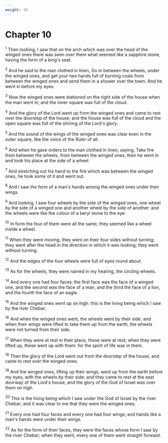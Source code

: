 ```yaml
---
weight: 10
---
```


# Chapter 10

<sup>1</sup> Then looking, I saw that on the arch which was over the head of the winged ones there was seen over them what seemed like a sapphire stone, having the form of a king's seat. 

<sup>2</sup> And he said to the man clothed in linen, Go in between the wheels, under the winged ones, and get your two hands full of burning coals from between the winged ones and send them in a shower over the town. And he went in before my eyes. 

<sup>3</sup> Now the winged ones were stationed on the right side of the house when the man went in; and the inner square was full of the cloud. 

<sup>4</sup> And the glory of the Lord went up from the winged ones and came to rest over the doorstep of the house; and the house was full of the cloud and the open square was full of the shining of the Lord's glory. 

<sup>5</sup> And the sound of the wings of the winged ones was clear even in the outer square, like the voice of the Ruler of all. 

<sup>6</sup> And when he gave orders to the man clothed in linen, saying, Take fire from between the wheels, from between the winged ones, then he went in and took his place at the side of a wheel. 

<sup>7</sup> And stretching out his hand to the fire which was between the winged ones, he took some of it and went out. 

<sup>8</sup> And I saw the form of a man's hands among the winged ones under their wings. 

<sup>9</sup> And looking, I saw four wheels by the side of the winged ones, one wheel by the side of a winged one and another wheel by the side of another: and the wheels were like the colour of a beryl stone to the eye. 

<sup>10</sup> In form the four of them were all the same, they seemed like a wheel inside a wheel. 

<sup>11</sup> When they were moving, they went on their four sides without turning; they went after the head in the direction in which it was looking; they went without turning. 

<sup>12</sup> And the edges of the four wheels were full of eyes round about. 

<sup>13</sup> As for the wheels, they were named in my hearing, the circling wheels. 

<sup>14</sup> And every one had four faces: the first face was the face of a winged one, and the second was the face of a man, and the third the face of a lion, and the fourth the face of an eagle. 

<sup>15</sup> And the winged ones went up on high: this is the living being which I saw by the river Chebar. 

<sup>16</sup> And when the winged ones went, the wheels went by their side: and when their wings were lifted to take them up from the earth, the wheels were not turned from their side. 

<sup>17</sup> When they were at rest in their place, these were at rest; when they were lifted up, these went up with them: for the spirit of life was in them. 

<sup>18</sup> Then the glory of the Lord went out from the doorstep of the house, and came to rest over the winged ones. 

<sup>19</sup> And the winged ones, lifting up their wings, went up from the earth before my eyes, with the wheels by their side: and they came to rest at the east doorway of the Lord's house; and the glory of the God of Israel was over them on high. 

<sup>20</sup> This is the living being which I saw under the God of Israel by the river Chebar; and it was clear to me that they were the winged ones. 

<sup>21</sup> Every one had four faces and every one had four wings; and hands like a man's hands were under their wings. 

<sup>22</sup> As for the form of their faces, they were the faces whose form I saw by the river Chebar; when they went, every one of them went straight forward. 


